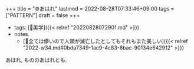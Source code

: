 +++
title = "⚙あはれ"
lastmod = 2022-08-28T07:33:46+09:00
tags = ["PATTERN"]
draft = false
+++

-   tags: [🔖美学]({{< relref "20220828072901.md" >}})
-   notes.
    -   [💭全ては儚いので人類が滅亡したとしてもそれもまた美しい]({{< relref "2022-w34.md#0bda7349-1ac9-4c83-8bac-90134e642912" >}})

あはれ, もののあはれとも.
